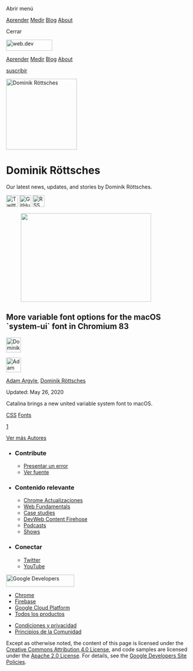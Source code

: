 <span class="w-tooltip w-tooltip--left">Abrir menú</span>

<a href="/learn/" class="gc-analytics-event header-default__link">Aprender</a> <a href="/measure/" class="gc-analytics-event header-default__link">Medir</a> <a href="/blog/" class="gc-analytics-event header-default__link">Blog</a> <a href="/about/" class="gc-analytics-event header-default__link">About</a>

<span class="w-tooltip">Cerrar</span>

<a href="/" class="gc-analytics-event"><img src="/images/lockup.svg" alt="web.dev" class="drawer-default__logo" width="125" height="30" /></a>

<a href="/learn/" class="gc-analytics-event drawer-default__link">Aprender</a> <a href="/measure/" class="gc-analytics-event drawer-default__link">Medir</a> <a href="/blog/" class="gc-analytics-event drawer-default__link">Blog</a> <a href="/about/" class="gc-analytics-event drawer-default__link">About</a>

<a href="/newsletter/" class="gc-analytics-event w-actions__fab w-actions__fab--subscribe"><span>suscribir</span></a>

<img src="https://web-dev.imgix.net/image/admin/xb7jK8lMyvbHQrBJzlxv.jpg?auto=format" alt="Dominik Röttsches" class="w-author-page__image" sizes="(min-width: 481px) 192px, 128px" srcset="https://web-dev.imgix.net/image/admin/xb7jK8lMyvbHQrBJzlxv.jpg?auto=format&amp;w=128 128w, https://web-dev.imgix.net/image/admin/xb7jK8lMyvbHQrBJzlxv.jpg?auto=format&amp;w=146 146w, https://web-dev.imgix.net/image/admin/xb7jK8lMyvbHQrBJzlxv.jpg?auto=format&amp;w=166 166w, https://web-dev.imgix.net/image/admin/xb7jK8lMyvbHQrBJzlxv.jpg?auto=format&amp;w=190 190w, https://web-dev.imgix.net/image/admin/xb7jK8lMyvbHQrBJzlxv.jpg?auto=format&amp;w=216 216w, https://web-dev.imgix.net/image/admin/xb7jK8lMyvbHQrBJzlxv.jpg?auto=format&amp;w=246 246w, https://web-dev.imgix.net/image/admin/xb7jK8lMyvbHQrBJzlxv.jpg?auto=format&amp;w=281 281w, https://web-dev.imgix.net/image/admin/xb7jK8lMyvbHQrBJzlxv.jpg?auto=format&amp;w=320 320w, https://web-dev.imgix.net/image/admin/xb7jK8lMyvbHQrBJzlxv.jpg?auto=format&amp;w=365 365w, https://web-dev.imgix.net/image/admin/xb7jK8lMyvbHQrBJzlxv.jpg?auto=format&amp;w=384 384w" width="192" height="192" />

# Dominik Röttsches

Our latest news, updates, and stories by Dominik Röttsches.

<a href="https://twitter.com/abrax5" class="w-author-page__link"><img src="/images/icons/twitter.svg" alt="Twitter" class="w-author-page__icon" width="32" height="32" /></a> <a href="https://github.com/drott" class="w-author-page__link"><img src="/images/icons/github.svg" alt="GitHub" class="w-author-page__icon" width="32" height="32" /></a> <a href="/authors/drott/feed.xml" class="w-author-page__link"><img src="/images/icons/rss.svg" alt="RSS Feed" class="w-author-page__icon" width="32" height="32" /></a>

<a href="/more-variable-font-options-in-chromium-83/" class="w-card-base__link"></a>

<figure><img src="https://web-dev.imgix.net/image/admin/h1iXgLXRrxjunx2PhoPB.jpg?auto=format&amp;fit=crop&amp;h=240&amp;w=354" class="w-card-base__image" sizes="(min-width: 354px) 354px, calc(100vw - 48px)" srcset="https://web-dev.imgix.net/image/admin/h1iXgLXRrxjunx2PhoPB.jpg?fit=crop&amp;h=240&amp;w=354&amp;auto=format&amp;dpr=1&amp;q=75, https://web-dev.imgix.net/image/admin/h1iXgLXRrxjunx2PhoPB.jpg?fit=crop&amp;h=240&amp;w=354&amp;auto=format&amp;dpr=2&amp;q=50 2x, https://web-dev.imgix.net/image/admin/h1iXgLXRrxjunx2PhoPB.jpg?fit=crop&amp;h=240&amp;w=354&amp;auto=format&amp;dpr=3&amp;q=35 3x, https://web-dev.imgix.net/image/admin/h1iXgLXRrxjunx2PhoPB.jpg?fit=crop&amp;h=240&amp;w=354&amp;auto=format&amp;dpr=4&amp;q=23 4x, https://web-dev.imgix.net/image/admin/h1iXgLXRrxjunx2PhoPB.jpg?fit=crop&amp;h=240&amp;w=354&amp;auto=format&amp;dpr=5&amp;q=20 5x" width="354" height="240" /></figure>

<a href="/more-variable-font-options-in-chromium-83/" class="w-card-base__link"></a>

## More variable font options for the macOS \`system-ui\` font in Chromium 83

[<img src="https://web-dev.imgix.net/image/admin/xb7jK8lMyvbHQrBJzlxv.jpg?auto=format&amp;fit=crop&amp;h=40&amp;w=40" alt="Dominik Röttsches" class="w-author__image w-author__image--small" sizes="(min-width: 40px) 40px, calc(100vw - 48px)" srcset="https://web-dev.imgix.net/image/admin/xb7jK8lMyvbHQrBJzlxv.jpg?fit=crop&amp;h=40&amp;w=40&amp;auto=format&amp;dpr=1&amp;q=75, https://web-dev.imgix.net/image/admin/xb7jK8lMyvbHQrBJzlxv.jpg?fit=crop&amp;h=40&amp;w=40&amp;auto=format&amp;dpr=2&amp;q=50 2x, https://web-dev.imgix.net/image/admin/xb7jK8lMyvbHQrBJzlxv.jpg?fit=crop&amp;h=40&amp;w=40&amp;auto=format&amp;dpr=3&amp;q=35 3x, https://web-dev.imgix.net/image/admin/xb7jK8lMyvbHQrBJzlxv.jpg?fit=crop&amp;h=40&amp;w=40&amp;auto=format&amp;dpr=4&amp;q=23 4x, https://web-dev.imgix.net/image/admin/xb7jK8lMyvbHQrBJzlxv.jpg?fit=crop&amp;h=40&amp;w=40&amp;auto=format&amp;dpr=5&amp;q=20 5x" width="40" height="40" />](/authors/drott/)

[<img src="https://web-dev.imgix.net/image/admin/jdQIxAJrGuFOtwmuDfIn.jpg?auto=format&amp;fit=crop&amp;h=40&amp;w=40" alt="Adam Argyle" class="w-author__image w-author__image--small" sizes="(min-width: 40px) 40px, calc(100vw - 48px)" srcset="https://web-dev.imgix.net/image/admin/jdQIxAJrGuFOtwmuDfIn.jpg?fit=crop&amp;h=40&amp;w=40&amp;auto=format&amp;dpr=1&amp;q=75, https://web-dev.imgix.net/image/admin/jdQIxAJrGuFOtwmuDfIn.jpg?fit=crop&amp;h=40&amp;w=40&amp;auto=format&amp;dpr=2&amp;q=50 2x, https://web-dev.imgix.net/image/admin/jdQIxAJrGuFOtwmuDfIn.jpg?fit=crop&amp;h=40&amp;w=40&amp;auto=format&amp;dpr=3&amp;q=35 3x, https://web-dev.imgix.net/image/admin/jdQIxAJrGuFOtwmuDfIn.jpg?fit=crop&amp;h=40&amp;w=40&amp;auto=format&amp;dpr=4&amp;q=23 4x, https://web-dev.imgix.net/image/admin/jdQIxAJrGuFOtwmuDfIn.jpg?fit=crop&amp;h=40&amp;w=40&amp;auto=format&amp;dpr=5&amp;q=20 5x" width="40" height="40" />](/authors/adamargyle/)

<span class="w-author__name"><a href="/authors/adamargyle/" class="w-author__name-link">Adam Argyle</a>, <a href="/authors/drott/" class="w-author__name-link">Dominik Röttsches</a></span>

Updated: May 26, 2020

<a href="/more-variable-font-options-in-chromium-83/" class="w-card-base__link"></a>

Catalina brings a new united variable system font to macOS.

<a href="/tags/css/" class="w-chip">CSS</a> <a href="/tags/fonts/" class="w-chip">Fonts</a>

<a href="/authors/drott/" class="w-pagination__link w-pagination__link--active">1</a>

<a href="/authors" class="w-button">Ver más Autores</a>

- ### Contribute

  - <a href="https://github.com/GoogleChrome/web.dev/issues/new?assignees=&amp;labels=bug&amp;template=bug_report.md&amp;title=" class="w-footer__linkbox-link">Presentar un error</a>
  - <a href="https://github.com/googlechrome/web.dev" class="w-footer__linkbox-link">Ver fuente</a>

- ### Contenido relevante

  - <a href="https://blog.chromium.org/" class="w-footer__linkbox-link">Chrome Actualizaciones</a>
  - <a href="https://developers.google.com/web/" class="w-footer__linkbox-link">Web Fundamentals</a>
  - <a href="https://developers.google.com/web/showcase/" class="w-footer__linkbox-link">Case studies</a>
  - <a href="https://devwebfeed.appspot.com/" class="w-footer__linkbox-link">DevWeb Content Firehose</a>
  - <a href="/podcasts/" class="w-footer__linkbox-link">Podcasts</a>
  - <a href="/shows/" class="w-footer__linkbox-link">Shows</a>

- ### Conectar

  - <a href="https://www.twitter.com/ChromiumDev" class="w-footer__linkbox-link">Twitter</a>
  - <a href="https://www.youtube.com/user/ChromeDevelopers" class="w-footer__linkbox-link">YouTube</a>

<a href="https://developers.google.com/" class="w-footer__utility-logo-link"><img src="/images/lockup-color.png" alt="Google Developers" class="w-footer__utility-logo" width="185" height="33" /></a>

- <a href="https://developer.chrome.com/" class="w-footer__utility-link">Chrome</a>
- <a href="https://firebase.google.com/" class="w-footer__utility-link">Firebase</a>
- <a href="https://cloud.google.com/" class="w-footer__utility-link">Google Cloud Platform</a>
- <a href="https://developers.google.com/products" class="w-footer__utility-link">Todos los productos</a>

<!-- -->

- <a href="https://policies.google.com/" class="w-footer__utility-link">Condiciones y privacidad</a>
- <a href="/community-guidelines/" class="w-footer__utility-link">Principios de la Comunidad</a>

Except as otherwise noted, the content of this page is licensed under the [Creative Commons Attribution 4.0 License](https://creativecommons.org/licenses/by/4.0/), and code samples are licensed under the [Apache 2.0 License](https://www.apache.org/licenses/LICENSE-2.0). For details, see the [Google Developers Site Policies](https://developers.google.com/terms/site-policies).

